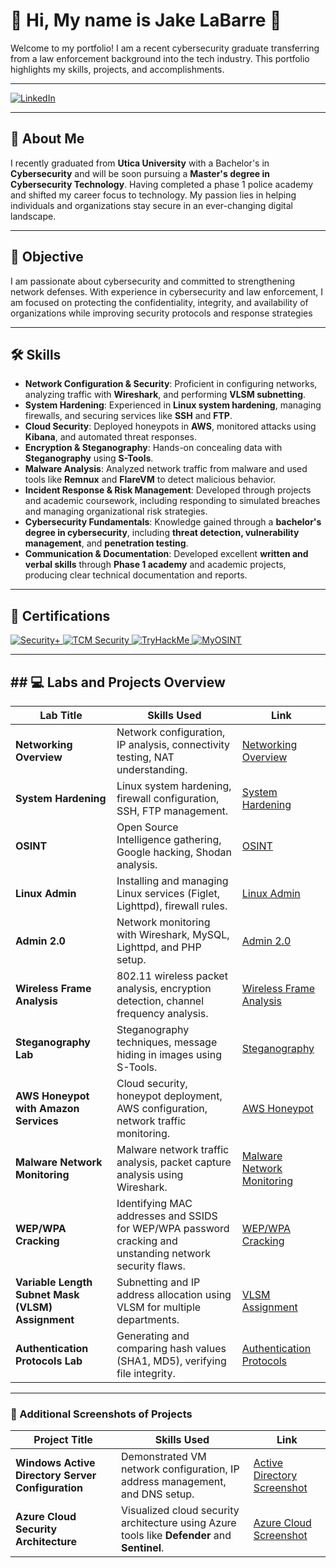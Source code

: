 # 💼 Hi, My name is Jake LaBarre 👋
Welcome to my portfolio! I am a recent cybersecurity graduate transferring from a law enforcement background into the tech industry. This portfolio highlights my skills, projects, and accomplishments.

---
<a href="https://www.linkedin.com/in/cyberjakelb22/" target="_blank">
  <img src="https://img.shields.io/badge/LinkedIn-0077B5?style=for-the-badge&logo=linkedin&logoColor=white" alt="LinkedIn">
</a>

---

## 👋 About Me  
I recently graduated from **Utica University** with a Bachelor's in **Cybersecurity** and will be soon pursuing a **Master's degree in Cybersecurity Technology**. Having completed a phase 1 police academy and shifted my career focus to technology. My passion lies in helping individuals and organizations stay secure in an ever-changing digital landscape.

---

## 🎯 Objective  
I am passionate about cybersecurity and committed to strengthening network defenses. With experience in cybersecurity and law enforcement, I am focused on protecting the confidentiality, integrity, and availability of organizations while improving security protocols and response strategies

---

## 🛠️ Skills
- **Network Configuration & Security**: Proficient in configuring networks, analyzing traffic with **Wireshark**, and performing **VLSM subnetting**.
- **System Hardening**: Experienced in **Linux system hardening**, managing firewalls, and securing services like **SSH** and **FTP**.
- **Cloud Security**: Deployed honeypots in **AWS**, monitored attacks using **Kibana**, and automated threat responses.
- **Encryption & Steganography**: Hands-on concealing data with **Steganography** using **S-Tools**.
- **Malware Analysis**: Analyzed network traffic from malware and used tools like **Remnux** and **FlareVM** to detect malicious behavior.
- **Incident Response & Risk Management**: Developed through projects and academic coursework, including responding to simulated breaches and managing organizational risk strategies.
- **Cybersecurity Fundamentals**: Knowledge gained through a **bachelor's degree in cybersecurity**, including **threat detection, vulnerability management**, and **penetration testing**.
- **Communication & Documentation**: Developed excellent **written and verbal skills** through **Phase 1 academy** and academic projects, producing clear technical documentation and reports.

---

## 🏅 Certifications
<a href="https://www.comptia.org/certifications/security" target="_blank">
  <img src="https://img.shields.io/badge/Security+-FF0000?style=for-the-badge&logo=comptia&logoColor=white" alt="Security+">
</a>

<a href="https://tcm-sec.com/" target="_blank">
  <img src="https://img.shields.io/badge/TCM_Security-800080?style=for-the-badge&logo=tcm&logoColor=white" alt="TCM Security">
</a>

<a href="https://tryhackme.com/" target="_blank">
  <img src="https://img.shields.io/badge/TryHackMe-181717?style=for-the-badge&logo=tryhackme&logoColor=white" alt="TryHackMe">
</a>

<a href="https://www.myosint.com/" target="_blank">
  <img src="https://img.shields.io/badge/MyOSINT-28A745?style=for-the-badge&logo=myosint&logoColor=white" alt="MyOSINT">
</a>

---

## ## 💻 Labs and Projects Overview

| **Lab Title**                                      | **Skills Used**                                                                         | **Link**                                                   |
|----------------------------------------------------|-----------------------------------------------------------------------------------------|---------------------------------------------------------|
| **Networking Overview**                   | Network configuration, IP analysis, connectivity testing, NAT understanding.            | <a href="https://github.com/Samaritin/Networking-Overview">Networking Overview</a> |
| **System Hardening**                      | Linux system hardening, firewall configuration, SSH, FTP management.                    | <a href="https://github.com/Samaritin/System-Hardening/blob/main/">System Hardening</a> |
| **OSINT**                                 | Open Source Intelligence gathering, Google hacking, Shodan analysis.                    | <a href="https://github.com/Samaritin/OSINT/blob/main/">OSINT</a> |
| **Linux Admin**                           | Installing and managing Linux services (Figlet, Lighttpd), firewall rules.              | <a href="https://github.com/Samaritin/Linux-Admin/blob/main/">Linux Admin</a> |
| **Admin 2.0**                               | Network monitoring with Wireshark, MySQL, Lighttpd, and PHP setup.                      | <a href="https://github.com/Samaritin/Admin-2.0/blob/main/">Admin 2.0</a> |
| **Wireless Frame Analysis**               | 802.11 wireless packet analysis, encryption detection, channel frequency analysis.      | <a href="https://github.com/Samaritin/Wireless-Frame-Analysis/blob/main">Wireless Frame Analysis</a> |
| **Steganography Lab**                     | Steganography techniques, message hiding in images using S-Tools.                       | <a href="https://github.com/Samaritin/Steganography/blob/main">Steganography</a> |
| **AWS Honeypot with Amazon Services**              | Cloud security, honeypot deployment, AWS configuration, network traffic monitoring.      | <a href="https://github.com/Samaritin/AWS-Honeypot/blob/main">AWS Honeypot</a> |
| **Malware Network Monitoring**                | Malware network traffic analysis, packet capture analysis using Wireshark.              | <a href="https://github.com/Samaritin/Malware-Network-Monitoring">Malware Network Monitoring</a> |
| **WEP/WPA Cracking**      | Identifying MAC addresses and SSIDS for WEP/WPA password cracking and unstanding network security flaws.               | <a href="https://github.com/Samaritin/WEP-WPA-Cracking/blob/main">WEP/WPA Cracking</a> |
| **Variable Length Subnet Mask (VLSM) Assignment**                                | Subnetting and IP address allocation using VLSM for multiple departments.               | <a href="https://github.com/Samaritin/VSLM-Assignment/blob/main/">VLSM Assignment</a> |
| **Authentication Protocols Lab**          | Generating and comparing hash values (SHA1, MD5), verifying file integrity.             | <a href="#CYB338-Authentication-Protocols-Lab">Authentication Protocols</a> |

---

### 📸 Additional Screenshots of Projects

| **Project Title**                                  | **Skills Used**                                                                         | **Link**                                                |
|----------------------------------------------------|-----------------------------------------------------------------------------------------|---------------------------------------------------------|
| **Windows Active Directory Server Configuration**    | Demonstrated VM network configuration, IP address management, and DNS setup.            | <a href="https://github.com/Samaritin/Active-Directory-Screenshot/blob/main">Active Directory Screenshot</a> |
| **Azure Cloud Security Architecture**| Visualized cloud security architecture using Azure tools like **Defender** and **Sentinel**. | <a href="https://github.com/Samaritin/Azure-Cloud-Screenshot/blob/main">Azure Cloud Screenshot</a>    |
